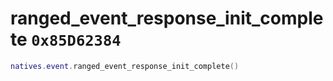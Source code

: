 # ranged_event_response_init_complete `0x85D62384`

```lua
natives.event.ranged_event_response_init_complete()
```